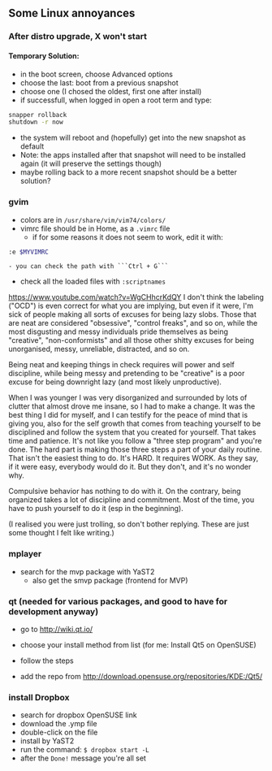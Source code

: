 ## Some Linux annoyances

### After distro upgrade, X won't start

#### Temporary Solution:

- in the boot screen, choose Advanced options
- choose the last: boot from a previous snapshot
- choose one (I chosed the oldest, first one after install)
- if successfull, when logged in open a root term and type:

```bash
snapper rollback
shutdown -r now
```

- the system will reboot and (hopefully) get into the new snapshot as default
- Note: the apps installed after that snapshot will need to be installed again (it will preserve the settings though)
- maybe rolling back to a more recent snapshot should be a better solution?

### gvim
- colors are in ```/usr/share/vim/vim74/colors/```
- vimrc file should be in Home, as a ```.vimrc``` file
    - if for some reasons it does not seem to work, edit it with:
```bash
:e $MYVIMRC
```

    - you can check the path with ```Ctrl + G```

- check all the loaded files with ```:scriptnames```


https://www.youtube.com/watch?v=WgCHhcrKdQY
I don't think the labeling ("OCD") is even correct for what you are implying, but even if it were, I'm sick of people making all sorts of excuses for being lazy slobs. Those that are neat are considered "obsessive", "control freaks", and so on, while the most disgusting and messy individuals pride themselves as being "creative", "non-conformists" and all those other shitty excuses for being unorganised, messy, unreliable, distracted, and so on.

Being neat and keeping things in check requires will power and self discipline, while being messy and pretending to be "creative" is a poor excuse for being downright lazy (and most likely unproductive).

When I was younger I was very disorganized and surrounded by lots of clutter that almost drove me insane, so I had to make a change. It was the best thing I did for myself, and I can testify for the peace of mind that is giving you, also for the self growth that comes from teaching yourself to be disciplined and follow the system that you created for yourself. That takes time and patience. It's not like you follow a "three step program" and you're done. The hard part is making those three steps a part of your daily routine. That isn't the easiest thing to do. It's HARD. It requires WORK. As they say, if it were easy, everybody would do it. But they don't, and it's no wonder why.

Compulsive behavior has nothing to do with it. On the contrary, being organized takes a lot of discipline and commitment. Most of the time, you have to push yourself to do it (esp in the beginning).

(I realised you were just trolling, so don't bother replying. These are just some thought I felt like writing.)

### mplayer

- search for the mvp package with YaST2
    - also get the smvp package (frontend for MVP)

### qt (needed for various packages, and good to have for development anyway)

- go to http://wiki.qt.io/
- choose your install method from list (for me: Install Qt5 on OpenSUSE)
- follow the steps

- add the repo from http://download.opensuse.org/repositories/KDE:/Qt5/<choose your release>


### install Dropbox

- search for dropbox OpenSUSE link
- download the .ymp file
- double-click on the file
- install by YaST2
- run the command: ```$ dropbox start -L```
- after the ```Done!``` message you're all set




